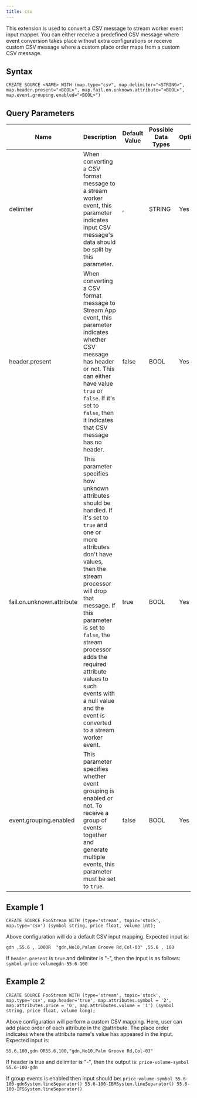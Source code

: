 ```yaml
---
title: csv
---
```


This extension is used to convert a CSV message to stream worker event input mapper. You can either receive a predefined CSV message where event conversion takes place without extra configurations or receive custom CSV message where a custom place order maps from a custom CSV message.

## Syntax

    CREATE SOURCE <NAME> WITH (map.type="csv", map.delimiter="<STRING>", map.header.present="<BOOL>", map.fail.on.unknown.attribute="<BOOL>", map.event.grouping.enabled="<BOOL>")

## Query Parameters

| Name    | Description  | Default Value | Possible Data Types | Optional | Dynamic |
|---------------------------|---------------------------------------|---------------|---------------------|----------|---------|
| delimiter                 | When converting a CSV format message to a stream worker event, this parameter indicates input CSV message's data should be split by this parameter.   | ,             | STRING              | Yes      | No      |
| header.present            | When converting a CSV format message to Stream App event, this parameter indicates whether CSV message has header or not. This can either have value `true` or `false`. If it's set to `false`, then it indicates that CSV message has no header.   | false         | BOOL                | Yes      | No      |
| fail.on.unknown.attribute | This parameter specifies how unknown attributes should be handled. If it's set to `true` and one or more attributes don't have values, then the stream processor will drop that message. If this parameter is set to `false`, the stream processor adds the required attribute values to such events with a null value and the event is converted to a stream worker event. | true          | BOOL                | Yes      | No      |
| event.grouping.enabled    | This parameter specifies whether event grouping is enabled or not. To receive a group of events together and generate multiple events, this parameter must be set to `true`. | false         | BOOL                | Yes      | No      |

## Example 1

    CREATE SOURCE FooStream WITH (type='stream', topic='stock', map.type='csv') (symbol string, price float, volume int);

Above configuration will do a default CSV input mapping. Expected input is:

`gdn ,55.6 , 100OR  "gdn,No10,Palam Groove Rd,Col-03" ,55.6 , 100`

If `header.present` is `true` and delimiter is "-", then the input is as follows: `symbol-price-volumegdn-55.6-100`

## Example 2

    CREATE SOURCE FooStream WITH (type='stream', topic='stock', map.type='csv', map.header='true', map.attributes.symbol = '2', map.attributes.price = '0', map.attributes.volume = '1') (symbol string, price float, volume long);

Above configuration will perform a custom CSV mapping. Here, user can add place order of each attribute in the @attribute. The place order indicates where the attribute name's value has appeared in the input. Expected input is:

`55.6,100,gdn OR55.6,100,"gdn,No10,Palm Groove Rd,Col-03"`

If header is true and delimiter is "-", then the output is: `price-volume-symbol 55.6-100-gdn`

If group events is enabled then input should be: `price-volume-symbol 55.6-100-gdnSystem.lineSeparator() 55.6-100-IBMSystem.lineSeparator() 55.6-100-IFSSystem.lineSeparator()`
